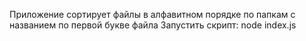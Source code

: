 Приложение сортирует файлы в алфавитном порядке по папкам с названием по первой букве файла
Запустить скрипт: node index.js 